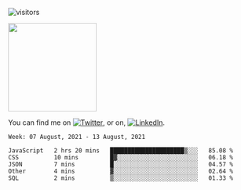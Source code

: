 ![visitors](https://visitor-badge.glitch.me/badge?page_id=page.id)

<img height="180em" src="https://github-readme-stats.vercel.app/api?username=alihernandez&show_icons=true&hide_border=true&&count_private=true&include_all_commits=true" />

<!-- Actual text -->

You can find me on [![Twitter][1.2]][1], or on, [![LinkedIn][2.2]][2].

<!-- Icons -->

[1.2]: http://i.imgur.com/wWzX9uB.png (twitter icon without padding)
[2.2]: https://raw.githubusercontent.com/MartinHeinz/MartinHeinz/master/linkedin-3-16.png (LinkedIn icon without padding)

<!-- Links to your social media accounts -->

[1]: https://twitter.com/phantomramen
[2]: https://www.linkedin.com/in/ali-hernandez-96b1b71a9/

<!--START_SECTION:waka-->
```text
Week: 07 August, 2021 - 13 August, 2021

JavaScript   2 hrs 20 mins   █████████████████████▒░░░   85.08 % 
CSS          10 mins         █▓░░░░░░░░░░░░░░░░░░░░░░░   06.18 % 
JSON         7 mins          █░░░░░░░░░░░░░░░░░░░░░░░░   04.57 % 
Other        4 mins          ▓░░░░░░░░░░░░░░░░░░░░░░░░   02.64 % 
SQL          2 mins          ▒░░░░░░░░░░░░░░░░░░░░░░░░   01.33 % 
```
<!--END_SECTION:waka-->
